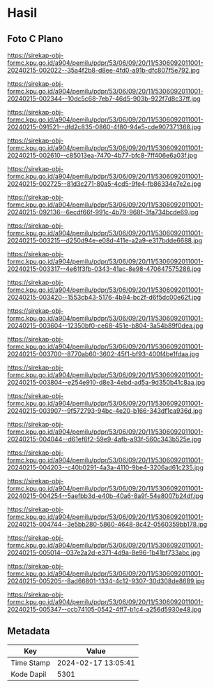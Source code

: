 # Hasil

## Foto C Plano

https://sirekap-obj-formc.kpu.go.id/a904/pemilu/pdpr/53/06/09/20/11/5306092011001-20240215-002022--35a4f2b8-d8ee-4fd0-a91b-dfc807f5e792.jpg

https://sirekap-obj-formc.kpu.go.id/a904/pemilu/pdpr/53/06/09/20/11/5306092011001-20240215-002344--10dc5c68-7eb7-46d5-903b-922f7d8c37ff.jpg

https://sirekap-obj-formc.kpu.go.id/a904/pemilu/pdpr/53/06/09/20/11/5306092011001-20240215-091521--dfd2c835-0860-4f80-94e5-cde907371368.jpg

https://sirekap-obj-formc.kpu.go.id/a904/pemilu/pdpr/53/06/09/20/11/5306092011001-20240215-002610--c85013ea-7470-4b77-bfc8-7ff406e6a03f.jpg

https://sirekap-obj-formc.kpu.go.id/a904/pemilu/pdpr/53/06/09/20/11/5306092011001-20240215-002725--81d3c271-80a5-4cd5-9fe4-fb86334e7e2e.jpg

https://sirekap-obj-formc.kpu.go.id/a904/pemilu/pdpr/53/06/09/20/11/5306092011001-20240215-092136--6ecdf66f-991c-4b79-968f-3fa734bcde69.jpg

https://sirekap-obj-formc.kpu.go.id/a904/pemilu/pdpr/53/06/09/20/11/5306092011001-20240215-003215--d250d94e-e08d-411e-a2a9-e317bdde6688.jpg

https://sirekap-obj-formc.kpu.go.id/a904/pemilu/pdpr/53/06/09/20/11/5306092011001-20240215-003317--4e61f3fb-0343-41ac-8e98-470647575286.jpg

https://sirekap-obj-formc.kpu.go.id/a904/pemilu/pdpr/53/06/09/20/11/5306092011001-20240215-003420--1553cb43-5176-4b94-bc2f-d6f5dc00e62f.jpg

https://sirekap-obj-formc.kpu.go.id/a904/pemilu/pdpr/53/06/09/20/11/5306092011001-20240215-003604--12350bf0-ce68-451e-b804-3a54b89f0dea.jpg

https://sirekap-obj-formc.kpu.go.id/a904/pemilu/pdpr/53/06/09/20/11/5306092011001-20240215-003700--8770ab60-3602-45f1-bf93-400f4be1fdaa.jpg

https://sirekap-obj-formc.kpu.go.id/a904/pemilu/pdpr/53/06/09/20/11/5306092011001-20240215-003804--e254e910-d8e3-4ebd-ad5a-9d350b41c8aa.jpg

https://sirekap-obj-formc.kpu.go.id/a904/pemilu/pdpr/53/06/09/20/11/5306092011001-20240215-003907--9f572793-94bc-4e20-b166-343df1ca936d.jpg

https://sirekap-obj-formc.kpu.go.id/a904/pemilu/pdpr/53/06/09/20/11/5306092011001-20240215-004044--d61ef6f2-59e9-4afb-a93f-560c343b525e.jpg

https://sirekap-obj-formc.kpu.go.id/a904/pemilu/pdpr/53/06/09/20/11/5306092011001-20240215-004203--c40b0291-4a3a-4110-9be4-3206ad61c235.jpg

https://sirekap-obj-formc.kpu.go.id/a904/pemilu/pdpr/53/06/09/20/11/5306092011001-20240215-004254--5aefbb3d-e40b-40a6-8a9f-54e8007b24df.jpg

https://sirekap-obj-formc.kpu.go.id/a904/pemilu/pdpr/53/06/09/20/11/5306092011001-20240215-004744--3e5bb280-5860-4648-8c42-0560359bb178.jpg

https://sirekap-obj-formc.kpu.go.id/a904/pemilu/pdpr/53/06/09/20/11/5306092011001-20240215-005014--037e2a2d-e371-4d9a-8e96-1b41bf733abc.jpg

https://sirekap-obj-formc.kpu.go.id/a904/pemilu/pdpr/53/06/09/20/11/5306092011001-20240215-005205--8ad66801-1334-4c12-9307-30d308de8689.jpg

https://sirekap-obj-formc.kpu.go.id/a904/pemilu/pdpr/53/06/09/20/11/5306092011001-20240215-005347--ccb74105-0542-4ff7-b1c4-a256d5930e48.jpg


## Metadata

| Key        | Value               |
| ---------- | ------------------- |
| Time Stamp | 2024-02-17 13:05:41 |
| Kode Dapil | 5301                |



